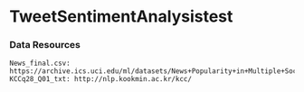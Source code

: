 # TweetSentimentAnalysistest
### Data Resources<br>
~~~
News_final.csv: https://archive.ics.uci.edu/ml/datasets/News+Popularity+in+Multiple+Social+Media+Platforms
KCCq28_Q01_txt: http://nlp.kookmin.ac.kr/kcc/
~~~
